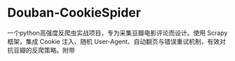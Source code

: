 # Douban-CookieSpider
一个python高强度反爬虫实战项目，专为采集豆瓣电影评论而设计。使用 Scrapy 框架，集成 Cookie 注入、随机 User-Agent、自动翻页与错误重试机制，有效对抗豆瓣的反爬策略。附带
